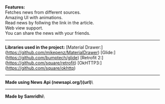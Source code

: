 **Features:**\
Fetches news from different sources.\
Amazing UI with animations.\
Read news by follwing the link in the article.\
Web view support.\
You can share the news with your friends.

----
**Libraries used in the project:**
[Material Drawer:] (https://github.com/mikepenz/MaterialDrawer)
[Glide:] (https://github.com/bumptech/glide)
[Retrofit 2:] (https://github.com/square/retrofit)
[OkHTTP3:] (https://github.com/square/okhttp)

----
**Made using News Api (newsapi.org/)(url)**\

----
**Made by Samridhi**\


